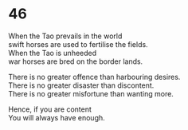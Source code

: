 # 46

When the Tao prevails in the world<br/>
swift horses are used to fertilise the fields.<br/>
When the Tao is unheeded<br/>
war horses are bred on the border lands.<br/>

There is no greater offence than harbouring desires.<br/>
There is no greater disaster than discontent.<br/>
There is no greater misfortune than wanting more.<br/>

Hence, if you are content<br/>
You will always have enough.<br/>